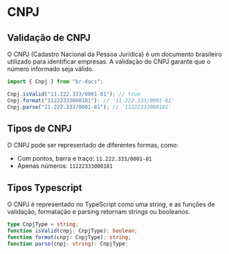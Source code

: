 # CNPJ

## Validação de CNPJ

O CNPJ (Cadastro Nacional da Pessoa Jurídica) é um documento brasileiro utilizado para identificar empresas. A validação do CNPJ garante que o número informado seja válido.

```typescript
import { Cnpj } from "br-docs";

Cnpj.isValid("11.222.333/0001-81"); // true
Cnpj.format("11222333000181"); // '11.222.333/0001-81'
Cnpj.parse("11.222.333/0001-81"); // '11222333000181'
```

## Tipos de CNPJ

O CNPJ pode ser representado de diferentes formas, como:

- Com pontos, barra e traço: `11.222.333/0001-81`
- Apenas números: `11222333000181`

## Tipos Typescript

O CNPJ é representado no TypeScript como uma string, e as funções de validação, formatação e parsing retornam strings ou booleanos.

```typescript
type CnpjType = string;
function isValid(cnpj: CnpjType): boolean;
function format(cnpj: CnpjType): string;
function parse(cnpj: string): CnpjType;
```
